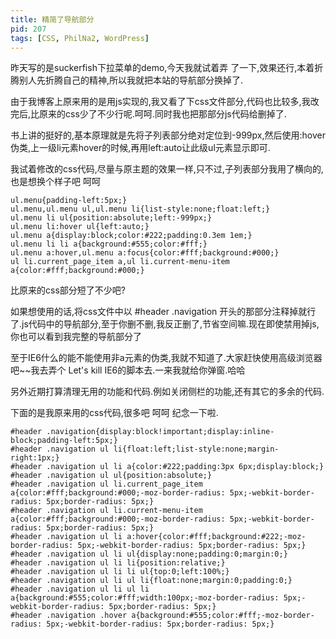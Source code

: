 ```yaml
---
title: 精简了导航部分
pid: 207
tags: [CSS, PhilNa2, WordPress]
---
```

昨天写的是suckerfish下拉菜单的demo,今天我就试着弄 了一下,效果还行,本着折腾别人先折腾自己的精神,所以我就把本站的导航部分换掉了.

由于我博客上原来用的是用js实现的,我又看了下css文件部分,代码也比较多,我改完后,比原来的css少了不少行呢.呵呵.同时我也把那部分js代码给删掉了.

书上讲的挺好的,基本原理就是先将子列表部分绝对定位到-999px,然后使用:hover伪类,上一级li元素hover的时候,再用left:auto让此级ul元素显示即可.

我试着修改的css代码,尽量与原主题的效果一样,只不过,子列表部分我用了横向的,也是想换个样子吧 呵呵

    ul.menu{padding-left:5px;}
    ul.menu,ul.menu ul,ul.menu li{list-style:none;float:left;}
    ul.menu li ul{position:absolute;left:-999px;}
    ul.menu li:hover ul{left:auto;}
    ul.menu a{display:block;color:#222;padding:0.3em 1em;}
    ul.menu li li a{background:#555;color:#fff;}
    ul.menu a:hover,ul.menu a:focus{color:#fff;background:#000;}
    ul li.current_page_item a,ul li.current-menu-item a{color:#fff;background:#000;}
比原来的css部分短了不少吧?

如果想使用的话,将css文件中以 #header .navigation 开头的那部分注释掉就行了.js代码中的导航部分,至于你删不删,我反正删了,节省空间嘛.现在即使禁用掉js,你也可以看到我完整的导航部分了

至于IE6什么的能不能使用非a元素的伪类,我就不知道了.大家赶快使用高级浏览器吧~~我去弄个 Let's kill IE6的脚本去.一来我就给你弹窗.哈哈

另外近期打算清理无用的功能和代码.例如关闭侧栏的功能,还有其它的多余的代码.

下面的是我原来用的css代码,很多吧 呵呵 纪念一下啦.

    #header .navigation{display:block!important;display:inline-block;padding-left:5px;}
    #header .navigation ul li{float:left;list-style:none;margin-right:1px;}
    #header .navigation ul li a{color:#222;padding:3px 6px;display:block;}
    #header .navigation ul ul{position:absolute;}
    #header .navigation ul li.current_page_item a{color:#fff;background:#000;-moz-border-radius: 5px;-webkit-border-radius: 5px;border-radius: 5px;}
    #header .navigation ul li.current-menu-item a{color:#fff;background:#000;-moz-border-radius: 5px;-webkit-border-radius: 5px;border-radius: 5px;}
    #header .navigation ul li a:hover{color:#fff;background:#222;-moz-border-radius: 5px;-webkit-border-radius: 5px;border-radius: 5px;}
    #header .navigation ul li ul{display:none;padding:0;margin:0;}
    #header .navigation ul li li{position:relative;}
    #header .navigation ul li li ul{top:0;left:100%;}
    #header .navigation ul li ul li{float:none;margin:0;padding:0;}
    #header .navigation ul li ul li a{background:#555;color:#fff;width:100px;-moz-border-radius: 5px;-webkit-border-radius: 5px;border-radius: 5px;}
    #header .navigation .hover a{background:#555;color:#fff;-moz-border-radius: 5px;-webkit-border-radius: 5px;border-radius: 5px;}
